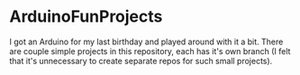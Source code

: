 # ArduinoFunProjects
I got an Arduino for my last birthday and played around with it a bit. There are couple simple projects in this repository, each has it's own branch (I felt that it's unnecessary to create separate repos for such small projects).
